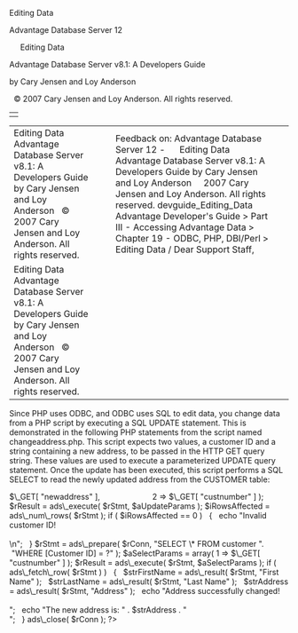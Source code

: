 Editing Data




Advantage Database Server 12  

     Editing Data

Advantage Database Server v8.1: A Developers Guide

by Cary Jensen and Loy Anderson

  © 2007 Cary Jensen and Loy Anderson. All rights reserved.

|  |
| --- |
|  |

|  |  |  |  |  |
| --- | --- | --- | --- | --- |
| Editing Data  Advantage Database Server v8.1: A Developers Guide  by Cary Jensen and Loy Anderson    © 2007 Cary Jensen and Loy Anderson. All rights reserved. |  |  | Feedback on: Advantage Database Server 12 -      Editing Data Advantage Database Server v8.1: A Developers Guide by Cary Jensen and Loy Anderson     2007 Cary Jensen and Loy Anderson. All rights reserved. devguide\_Editing\_Data Advantage Developer's Guide > Part III - Accessing Advantage Data > Chapter 19 - ODBC, PHP, DBI/Perl > Editing Data / Dear Support Staff, |  |
| Editing Data  Advantage Database Server v8.1: A Developers Guide  by Cary Jensen and Loy Anderson    © 2007 Cary Jensen and Loy Anderson. All rights reserved. |  |  |  |  |

Since PHP uses ODBC, and ODBC uses SQL to edit data, you change data from a PHP script by executing a SQL UPDATE statement. This is demonstrated in the following PHP statements from the script named changeaddress.php. This script expects two values, a customer ID and a string containing a new address, to be passed in the HTTP GET query string. These values are used to execute a parameterized UPDATE query statement. Once the update has been executed, this script performs a SQL SELECT to read the newly updated address from the CUSTOMER table:

<?  
$rConn = ads\_connect( "DataDirectory=\\\\server\\share\\".  
  "adsbook\\DemoDictionary.add;ServerTypes=2;",   
  "adsuser", "password" );  
$rStmt = ads\_prepare( $rConn, "UPDATE customer ".  
  "SET Address = ? WHERE [Customer ID] = ?" );  
$aUpdateParams = array( 1 => $\_GET[ "newaddress" ],  
                        2 => $\_GET[ "custnumber" ] );  
$rResult = ads\_execute( $rStmt, $aUpdateParams );  
$iRowsAffected = ads\_num\_rows( $rStmt );  
if ( $iRowsAffected == 0 )   
   {  
   echo "Invalid customer ID!<br><br>\n";  
   }  
$rStmt = ads\_prepare( $rConn, "SELECT \* FROM customer ".  
  "WHERE [Customer ID] = ?" );  
$aSelectParams = array( 1 => $\_GET[ "custnumber" ] );  
$rResult = ads\_execute( $rStmt, $aSelectParams );  
if ( ads\_fetch\_row( $rStmt ) )  
   {  
   $strFirstName = ads\_result( $rStmt, "First Name" );  
   $strLastName = ads\_result( $rStmt, "Last Name" );  
   $strAddress = ads\_result( $rStmt, "Address" );  
   echo "Address successfully changed!<br><br>";  
   echo "The new address is: " . $strAddress . "<br>";  
   }  
ads\_close( $rConn );  
?>